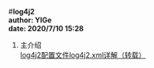 #**log4j2**  
**author: YIGe**  
**date: 2020/7/10 15:28**  

1. 主介绍  
    [log4j2配置文件log4j2.xml详解（转载）](https://www.cnblogs.com/new-life/p/9246143.html)